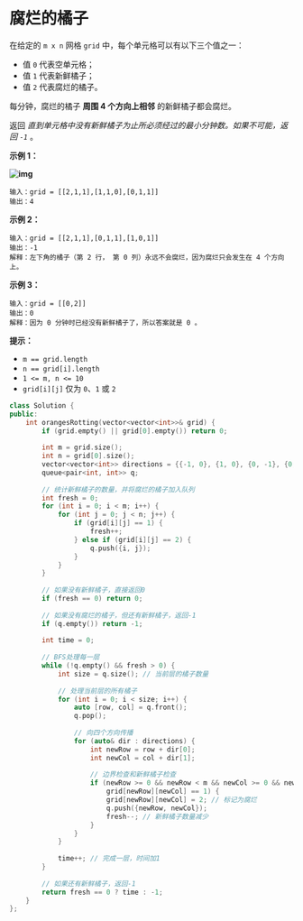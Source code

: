 # 腐烂的橘子

在给定的 `m x n` 网格 `grid` 中，每个单元格可以有以下三个值之一：

- 值 `0` 代表空单元格；
- 值 `1` 代表新鲜橘子；
- 值 `2` 代表腐烂的橘子。

每分钟，腐烂的橘子 **周围 4 个方向上相邻** 的新鲜橘子都会腐烂。

返回 *直到单元格中没有新鲜橘子为止所必须经过的最小分钟数。如果不可能，返回 `-1`* 。

 

**示例 1：**

**![img](https://assets.leetcode-cn.com/aliyun-lc-upload/uploads/2019/02/16/oranges.png)**

```
输入：grid = [[2,1,1],[1,1,0],[0,1,1]]
输出：4
```

**示例 2：**

```
输入：grid = [[2,1,1],[0,1,1],[1,0,1]]
输出：-1
解释：左下角的橘子（第 2 行， 第 0 列）永远不会腐烂，因为腐烂只会发生在 4 个方向上。
```

**示例 3：**

```
输入：grid = [[0,2]]
输出：0
解释：因为 0 分钟时已经没有新鲜橘子了，所以答案就是 0 。
```

 

**提示：**

- `m == grid.length`
- `n == grid[i].length`
- `1 <= m, n <= 10`
- `grid[i][j]` 仅为 `0`、`1` 或 `2`



```cpp
class Solution {
public:
    int orangesRotting(vector<vector<int>>& grid) {
        if (grid.empty() || grid[0].empty()) return 0;
        
        int m = grid.size();
        int n = grid[0].size();
        vector<vector<int>> directions = {{-1, 0}, {1, 0}, {0, -1}, {0, 1}};
        queue<pair<int, int>> q;
        
        // 统计新鲜橘子的数量，并将腐烂的橘子加入队列
        int fresh = 0;
        for (int i = 0; i < m; i++) {
            for (int j = 0; j < n; j++) {
                if (grid[i][j] == 1) {
                    fresh++;
                } else if (grid[i][j] == 2) {
                    q.push({i, j});
                }
            }
        }
        
        // 如果没有新鲜橘子，直接返回0
        if (fresh == 0) return 0;
        
        // 如果没有腐烂的橘子，但还有新鲜橘子，返回-1
        if (q.empty()) return -1;
        
        int time = 0;
        
        // BFS处理每一层
        while (!q.empty() && fresh > 0) {
            int size = q.size(); // 当前层的橘子数量
            
            // 处理当前层的所有橘子
            for (int i = 0; i < size; i++) {
                auto [row, col] = q.front();
                q.pop();
                
                // 向四个方向传播
                for (auto& dir : directions) {
                    int newRow = row + dir[0];
                    int newCol = col + dir[1];
                    
                    // 边界检查和新鲜橘子检查
                    if (newRow >= 0 && newRow < m && newCol >= 0 && newCol < n && 
                        grid[newRow][newCol] == 1) {
                        grid[newRow][newCol] = 2; // 标记为腐烂
                        q.push({newRow, newCol});
                        fresh--; // 新鲜橘子数量减少
                    }
                }
            }
            
            time++; // 完成一层，时间加1
        }
        
        // 如果还有新鲜橘子，返回-1
        return fresh == 0 ? time : -1;
    }
};
```

